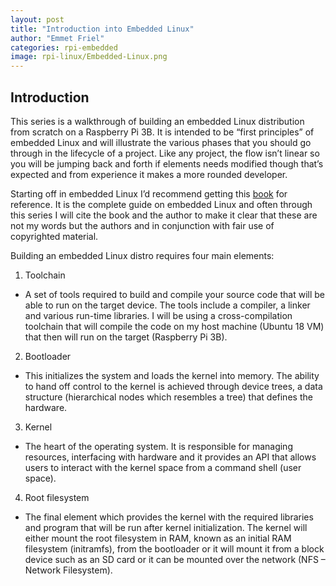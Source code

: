 ```yaml
---
layout: post
title: "Introduction into Embedded Linux"
author: "Emmet Friel"
categories: rpi-embedded
image: rpi-linux/Embedded-Linux.png
---
```


## Introduction

This series is a walkthrough of building an embedded Linux distribution from scratch on a Raspberry Pi 3B. It is intended to be “first principles” of embedded Linux and will illustrate the various phases that you should go through in the lifecycle of a project. Like any project, the flow isn’t linear so you will be jumping back and forth if elements needs modified though that’s expected and from experience it makes a more rounded developer. 
<br>

Starting off in embedded Linux I’d recommend getting this <a href="https://www.amazon.co.uk/Mastering-Embedded-Linux-Programming-potential/dp/1787283283" target="_blank_">book</a> for reference. It is the complete guide on embedded Linux and often through this series I will cite the book and the author to make it clear that these are not my words but the authors and in conjunction with fair use of copyrighted material. 

Building an embedded Linux distro requires four main elements:

1. Toolchain
- A set of tools required to build and compile your source code that will be able to run on the target device. The tools include a compiler, a linker and various run-time libraries. I will be using a cross-compilation toolchain that will compile the code on my host machine (Ubuntu 18 VM) that then will run on the target (Raspberry Pi 3B).

2. Bootloader
- This initializes the system and loads the kernel into memory. The ability to hand off control to the kernel is achieved through device trees, a data structure (hierarchical nodes which resembles a tree) that defines the hardware.

3. Kernel
- The heart of the operating system. It is responsible for managing resources, interfacing with hardware and it provides an API that allows users to interact with the kernel space from a command shell (user space). 

4. Root filesystem
- The final element which provides the kernel with the required libraries and program that will be run after kernel initialization. The kernel will either mount the root filesystem in RAM, known as an initial RAM filesystem (initramfs), from the bootloader or it will mount it from a block device such as an SD card or it can be mounted over the network (NFS – Network Filesystem).

